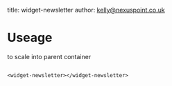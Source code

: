 title:  widget-newsletter
author: kelly@nexuspoint.co.uk
    
#   Useage

to scale into parent container

```

<widget-newsletter></widget-newsletter>

```	